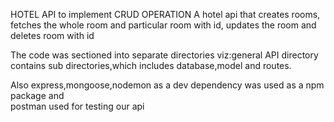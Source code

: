  HOTEL API to implement CRUD OPERATION
A hotel api that creates rooms, fetches the  whole room and particular room with id, updates the room and deletes room with id

 The code was sectioned into separate directories viz:general API directory contains sub directories,which includes database,model and routes.

 Also express,mongoose,nodemon as a dev dependency was used as a npm package and    
  postman used for testing our api
 